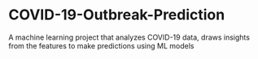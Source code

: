 # COVID-19-Outbreak-Prediction
A machine learning project that analyzes COVID-19 data, draws insights from the features to make predictions using ML models
